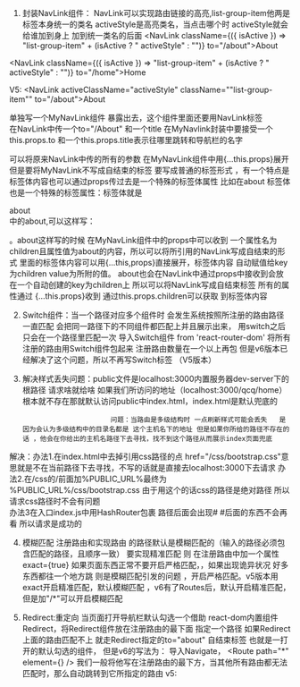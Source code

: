 

1. 封装NavLink组件：
NavLink可以实现路由链接的高亮,list-group-item他两是标签本身统一的类名   activeStyle是高亮类名，当点击哪个时 activeStyle就会给谁加到身上 加到统一类名的后面
 <NavLink className={({ isActive }) => "list-group-item" + (isActive ? " activeStyle" : "")} to="/about">About</NavLink>

 <NavLink className={({ isActive }) => "list-group-item" + (isActive ? " activeStyle" : "")} to="/home">Home</NavLink>

 V5:
<NavLink activeClassName="activeStyle" className=""list-group-item"" to="/about">About</NavLink>


单独写一个MyNavLink组件 暴露出去，这个组件里面还要用NavLink标签    
在NavLink中传一个to="/About" 和一个title
在MyNavlink封装中要接受一个this.props.to  和一个this.props.title表示往哪里跳转和导航栏的名字

可以将原来NavLink中传的所有的参数 在MyNavLink组件中用{...this.props}展开
但是要将MyNavLink不写成自结束的标签 要写成普通的标签形式  ，有一个特点是 标签体内容也可以通过props传过去是一个特殊的标签体属性 比如在<MyNavLink>about</MyNavLink>
标签体也是一个特殊的标签属性：标签体就是<div>about</div>中的about,可以这样写：
<div children="about"/>  。<MyNavLink>about</MyNavLink>这样写的时候 在MyNavLink组件中的props中可以收到 一个属性名为children且属性值为about的内容，所以可以将所引用的NavLink写成自结束的形式 里面的标签体内容可以用{...this,props}直接展开，标签体内容 自动赋值给key为children value为所附的值。
about也会在NavLink中通过props中接收到会放在一个自动创建的key为children上   所以可以将NavLink写成自结束标签 所有的属性通过 {...this.props}收到
通过this.props.children可以获取 到标签体内容



2. Switch组件：当一个路径对应多个组件时   会发生系统按照所注册的路由路径一直匹配 会把同一路径下的不同组件都匹配上并且展示出来，
                     用switch之后只会在一个路径里匹配一次
                    导入Switch组件 from 'react-router-dom'
                   将所有注册的路由用Switch组件包起来  注册路由数量在一个以上再包
                   但是v6版本已经解决了这个问题，所以不再写Switch标签
    （V5版本）
                   <Switch>
                     <Route path="/about" component={About}/>
									  <Route path="/home" component={Home}/>
                  </Switch>
               

3. 解决样式丢失问题：public文件是localhost:3000内置服务器dev-server下的根路径  请求啥就给啥  如果我们所访问的地址（localhost:3000/qcq/home）根本就不存在那就默认访问public中index.html，index.html是默认兜底的

                             问题：当路由是多级结构时 一点刷新样式可能会丢失   是因为会认为多级结构中的目录名都是 这个主机名下的地址 但是如果你所给的路径不存在的话 ，他会在你给出的主机名路径下去寻找，找不到这个路径从而展示index页面兜底

解决：办法1.在index.html中去掉引用css路径的点  href="/css/bootstrap.css"意思就是不在当前路径下去寻找，不写的话就是直接去localhost:3000下去请求     办法2.在/css的/前面加%PUBLIC_URL%最终为 %PUBLIC_URL%/css/bootstrap.css  由于用这个的话css的路径是绝对路径 所以请求css路径时不会有问题  
         办法3在入口index.js中用HashRouter包裹 路径后面会出现#  #后面的东西不会再看   所以请求是成功的




4. 模糊匹配 注册路由和实现路由 的路径默认是模糊匹配的（输入的路径必须包含匹配的路径，且顺序一致） 要实现精准匹配  则 在注册路由中加一个属性 exact={true}
如果页面东西正常不要开启严格匹配，，如果出现诡异状况 好多东西都往一个地方跳  则是模糊匹配引发的问题 ，开启严格匹配。v5版本用exact开启精准匹配，默认模糊匹配 ，v6有了Routes后，默认开启精准匹配，但是加"/*"可以开启模糊匹配




5. Redirect:重定向
当页面打开导航栏默认勾选一个借助 react-dom内置组件Redirect，将Redirect组件放在注册路由的最下面 指定一个路径
如果Redirect上面的路由匹配不上  就走Redirect指定的to="about" 自结束标签  也就是一打开的默认勾选的组件，
但是v6的写法为：
导入Navigate， <Route path="*" element={<Navigate to="/About" />} /> 
我们一般将他写在注册路由的最下方，当其他所有路由都无法匹配时，那么自动跳转到它所指定的路由
v5: <Redirect to="/home"/>

